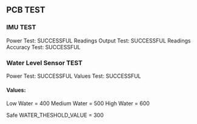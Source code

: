 ## PCB TEST

### IMU TEST

Power Test: SUCCESSFUL
Readings Output Test: SUCCESSFUL
Readings Accuracy Test: SUCCESSFUL

### Water Level Sensor TEST

Power Test: SUCCESSFUL
Values Test: SUCCESSFUL

#### Values:

Low Water = 400
Medium Water = 500
High Water = 600

Safe WATER_THESHOLD_VALUE = 300
